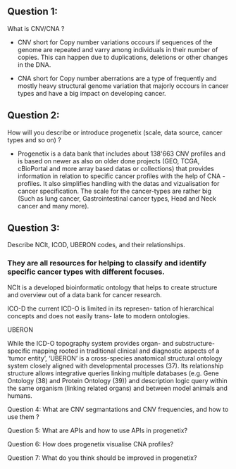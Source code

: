 ## Question 1:
What is CNV/CNA ? 

- CNV short for Copy number variations occours if sequences of the genome are repeated and varry among individuals in
  their number of copies. This can happen due to duplications, deletions or other changes in the DNA. 

- CNA short for Copy number aberrations are a type of frequently and mostly heavy structural genome variation that
  majorly occours in cancer types and have a big impact on developing cancer. 


## Question 2:
How will you describe or introduce progenetix (scale, data source, cancer types and so on) ?

- Progenetix is a data bank that includes about 138'663 CNV profiles and is based on newer as also on older done projects (GEO, TCGA, cBioPortal and more array based datas or collections) that provides information in relation to specific cancer profiles with the help of CNA - profiles. It also simplifies handling with the datas and vizualisation for cancer specification. The scale for the cancer-types are rather big (Such as lung cancer, Gastrointestinal cancer types, Head and Neck cancer and many more).
  

## Question 3:
Describe NCIt, ICOD, UBERON codes, and their relationships. 

### They are all resources for helping to classify and identify specific cancer types with different focuses.

NCIt is a developed bioinformatic ontology that helps to create structure and overview out of a data bank for cancer research.

ICO-D 
the current ICD-O is limited in its represen- tation of hierarchical concepts and does not easily trans- late to modern ontologies.

UBERON

While the ICD-O topography system provides organ- and substructure-specific mapping rooted in traditional clinical and diagnostic aspects of a ‘tumor entity’, ‘UBERON’ is a cross-species anatomical structural ontology system closely aligned with developmental processes (37). Its relationship structure allows integrative queries linking multiple databases (e.g. Gene Ontology (38) and Protein Ontology (39)) and description logic query within the same organism (linking related organs) and between model animals and humans.

Question 4:
What are CNV segmantations and CNV frequencies, and how to use them ?

Question 5: 
What are APIs and how to use APIs in progenetix?

Question 6:
How does progenetix visualise CNA profiles?

Question 7:
What do you think should be improved in progenetix?

